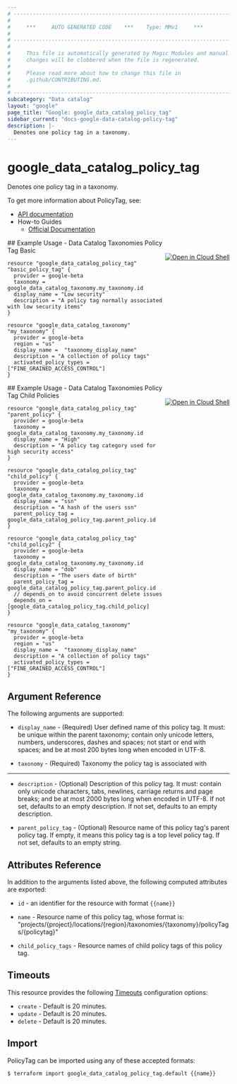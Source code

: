 ```yaml
---
# ----------------------------------------------------------------------------
#
#     ***     AUTO GENERATED CODE    ***    Type: MMv1     ***
#
# ----------------------------------------------------------------------------
#
#     This file is automatically generated by Magic Modules and manual
#     changes will be clobbered when the file is regenerated.
#
#     Please read more about how to change this file in
#     .github/CONTRIBUTING.md.
#
# ----------------------------------------------------------------------------
subcategory: "Data catalog"
layout: "google"
page_title: "Google: google_data_catalog_policy_tag"
sidebar_current: "docs-google-data-catalog-policy-tag"
description: |-
  Denotes one policy tag in a taxonomy.
---
```


# google\_data\_catalog\_policy\_tag

Denotes one policy tag in a taxonomy.

To get more information about PolicyTag, see:

* [API documentation](https://cloud.google.com/data-catalog/docs/reference/rest/v1beta1/projects.locations.taxonomies.policyTags)
* How-to Guides
    * [Official Documentation](https://cloud.google.com/data-catalog/docs)

<div class = "oics-button" style="float: right; margin: 0 0 -15px">
  <a href="https://console.cloud.google.com/cloudshell/open?cloudshell_git_repo=https%3A%2F%2Fgithub.com%2Fterraform-google-modules%2Fdocs-examples.git&cloudshell_working_dir=data_catalog_taxonomies_policy_tag_basic&cloudshell_image=gcr.io%2Fgraphite-cloud-shell-images%2Fterraform%3Alatest&open_in_editor=main.tf&cloudshell_print=.%2Fmotd&cloudshell_tutorial=.%2Ftutorial.md" target="_blank">
    <img alt="Open in Cloud Shell" src="//gstatic.com/cloudssh/images/open-btn.svg" style="max-height: 44px; margin: 32px auto; max-width: 100%;">
  </a>
</div>
## Example Usage - Data Catalog Taxonomies Policy Tag Basic


```hcl
resource "google_data_catalog_policy_tag" "basic_policy_tag" {
  provider = google-beta
  taxonomy = google_data_catalog_taxonomy.my_taxonomy.id
  display_name = "Low security"
  description = "A policy tag normally associated with low security items"
}

resource "google_data_catalog_taxonomy" "my_taxonomy" {
  provider = google-beta
  region = "us"
  display_name =  "taxonomy_display_name"
  description = "A collection of policy tags"
  activated_policy_types = ["FINE_GRAINED_ACCESS_CONTROL"]
}
```
<div class = "oics-button" style="float: right; margin: 0 0 -15px">
  <a href="https://console.cloud.google.com/cloudshell/open?cloudshell_git_repo=https%3A%2F%2Fgithub.com%2Fterraform-google-modules%2Fdocs-examples.git&cloudshell_working_dir=data_catalog_taxonomies_policy_tag_child_policies&cloudshell_image=gcr.io%2Fgraphite-cloud-shell-images%2Fterraform%3Alatest&open_in_editor=main.tf&cloudshell_print=.%2Fmotd&cloudshell_tutorial=.%2Ftutorial.md" target="_blank">
    <img alt="Open in Cloud Shell" src="//gstatic.com/cloudssh/images/open-btn.svg" style="max-height: 44px; margin: 32px auto; max-width: 100%;">
  </a>
</div>
## Example Usage - Data Catalog Taxonomies Policy Tag Child Policies


```hcl
resource "google_data_catalog_policy_tag" "parent_policy" {
  provider = google-beta
  taxonomy = google_data_catalog_taxonomy.my_taxonomy.id
  display_name = "High"
  description = "A policy tag category used for high security access"
}

resource "google_data_catalog_policy_tag" "child_policy" {
  provider = google-beta
  taxonomy = google_data_catalog_taxonomy.my_taxonomy.id
  display_name = "ssn"
  description = "A hash of the users ssn"
  parent_policy_tag = google_data_catalog_policy_tag.parent_policy.id
}

resource "google_data_catalog_policy_tag" "child_policy2" {
  provider = google-beta
  taxonomy = google_data_catalog_taxonomy.my_taxonomy.id
  display_name = "dob"
  description = "The users date of birth"
  parent_policy_tag = google_data_catalog_policy_tag.parent_policy.id
  // depends_on to avoid concurrent delete issues
  depends_on = [google_data_catalog_policy_tag.child_policy]
}

resource "google_data_catalog_taxonomy" "my_taxonomy" {
  provider = google-beta
  region = "us"
  display_name =  "taxonomy_display_name"
  description = "A collection of policy tags"
  activated_policy_types = ["FINE_GRAINED_ACCESS_CONTROL"]
}
```

## Argument Reference

The following arguments are supported:


* `display_name` -
  (Required)
  User defined name of this policy tag. It must: be unique within the parent
  taxonomy; contain only unicode letters, numbers, underscores, dashes and spaces;
  not start or end with spaces; and be at most 200 bytes long when encoded in UTF-8.

* `taxonomy` -
  (Required)
  Taxonomy the policy tag is associated with


- - -


* `description` -
  (Optional)
  Description of this policy tag. It must: contain only unicode characters, tabs,
  newlines, carriage returns and page breaks; and be at most 2000 bytes long when
  encoded in UTF-8. If not set, defaults to an empty description.
  If not set, defaults to an empty description.

* `parent_policy_tag` -
  (Optional)
  Resource name of this policy tag's parent policy tag.
  If empty, it means this policy tag is a top level policy tag.
  If not set, defaults to an empty string.


## Attributes Reference

In addition to the arguments listed above, the following computed attributes are exported:

* `id` - an identifier for the resource with format `{{name}}`

* `name` -
  Resource name of this policy tag, whose format is:
  "projects/{project}/locations/{region}/taxonomies/{taxonomy}/policyTags/{policytag}"

* `child_policy_tags` -
  Resource names of child policy tags of this policy tag.


## Timeouts

This resource provides the following
[Timeouts](/docs/configuration/resources.html#timeouts) configuration options:

- `create` - Default is 20 minutes.
- `update` - Default is 20 minutes.
- `delete` - Default is 20 minutes.

## Import


PolicyTag can be imported using any of these accepted formats:

```
$ terraform import google_data_catalog_policy_tag.default {{name}}
```
